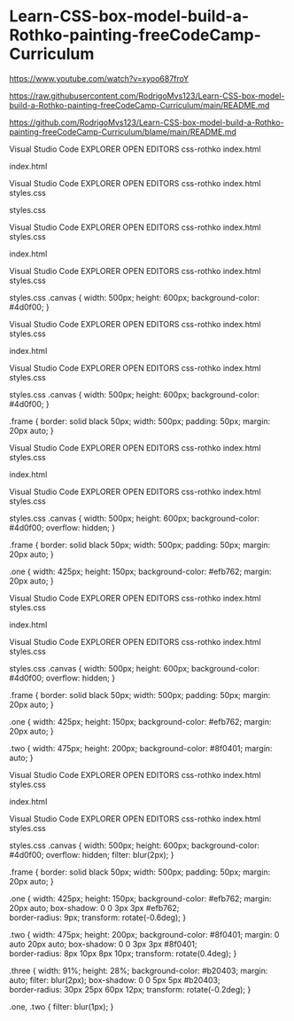 # Learn-CSS-box-model-build-a-Rothko-painting-freeCodeCamp-Curriculum

https://www.youtube.com/watch?v=xyoo687froY  

https://raw.githubusercontent.com/RodrigoMvs123/Learn-CSS-box-model-build-a-Rothko-painting-freeCodeCamp-Curriculum/main/README.md

https://github.com/RodrigoMvs123/Learn-CSS-box-model-build-a-Rothko-painting-freeCodeCamp-Curriculum/blame/main/README.md

Visual Studio Code
EXPLORER 
OPEN EDITORS 
css-rothko
index.html

index.html
<!DOCTYPE html>
<html lang="en">
    <head>
        <meta charset="UTF-8">
        <meta name="viewport" content="width=device-width, initial-scale=1.0">
        <title>Rothko Painting</title>
    </head>
    <body>
        <div className="canvas"></div>
    </body>
</html>

Visual Studio Code
EXPLORER 
OPEN EDITORS 
css-rothko
index.html
styles.css

styles.css

Visual Studio Code
EXPLORER 
OPEN EDITORS 
css-rothko
index.html
styles.css

index.html
<!DOCTYPE html>
<html lang="en">
    <head>
        <meta charset="UTF-8">
        <meta name="viewport" content="width=device-width, initial-scale=1.0">
        <title>Rothko Painting</title>
        <link rel="stylesheet" href="styles.css">
    </head>
    <body>
        <div className="canvas"></div>
    </body>
</html>

Visual Studio Code
EXPLORER 
OPEN EDITORS 
css-rothko
index.html
styles.css

styles.css
.canvas {
    width: 500px;
    height: 600px;
    background-color: #4d0f00;
}

Visual Studio Code
EXPLORER 
OPEN EDITORS 
css-rothko
index.html
styles.css

index.html
<!DOCTYPE html>
<html lang="en">
    <head>
        <meta charset="UTF-8">
        <meta name="viewport" content="width=device-width, initial-scale=1.0">
        <title>Rothko Painting</title>
        <link rel="stylesheet" href="styles.css">
    </head>
    <body>
        <div className="frame"> 
            <div className="canvas"></div>
        </div>
    </body>
</html>

Visual Studio Code
EXPLORER 
OPEN EDITORS 
css-rothko
index.html
styles.css

styles.css
.canvas {
    width: 500px;
    height: 600px;
    background-color: #4d0f00;
}

.frame {
    border: solid black 50px;
    width: 500px;
    padding: 50px;
    margin: 20px auto;
}

Visual Studio Code
EXPLORER 
OPEN EDITORS 
css-rothko
index.html
styles.css

index.html
<!DOCTYPE html>
<html lang="en">
    <head>
        <meta charset="UTF-8">
        <meta name="viewport" content="width=device-width, initial-scale=1.0">
        <title>Rothko Painting</title>
        <link rel="stylesheet" href="styles.css">
    </head>
    <body>
        <div className="frame"> 
            <div className="canvas">
                <div class="one"></div>
            </div>
        </div>
    </body>
</html>

Visual Studio Code
EXPLORER 
OPEN EDITORS 
css-rothko
index.html
styles.css

styles.css
.canvas {
    width: 500px;
    height: 600px;
    background-color: #4d0f00;
    overflow: hidden;
}

.frame {
    border: solid black 50px;
    width: 500px;
    padding: 50px;
    margin: 20px auto;
}

.one {
    width: 425px;
    height: 150px;
    background-color: #efb762;
    margin: 20px auto;
}

Visual Studio Code
EXPLORER 
OPEN EDITORS 
css-rothko
index.html
styles.css

index.html
<!DOCTYPE html>
<html lang="en">
    <head>
        <meta charset="UTF-8">
        <meta name="viewport" content="width=device-width, initial-scale=1.0">
        <title>Rothko Painting</title>
        <link rel="stylesheet" href="styles.css">
    </head>
    <body>
        <div className="frame"> 
            <div className="canvas">
                <div class="one"></div>
                <div class="two"></div>
            </div>
        </div>
    </body>
</html>

Visual Studio Code
EXPLORER 
OPEN EDITORS 
css-rothko
index.html
styles.css

styles.css
.canvas {
    width: 500px;
    height: 600px;
    background-color: #4d0f00;
    overflow: hidden;
}

.frame {
    border: solid black 50px;
    width: 500px;
    padding: 50px;
    margin: 20px auto;
}

.one {
    width: 425px;
    height: 150px;
    background-color: #efb762;
    margin: 20px auto;
}

.two {
    width: 475px;
    height: 200px;
    background-color: #8f0401;
    margin: auto;
}

Visual Studio Code
EXPLORER 
OPEN EDITORS 
css-rothko
index.html
styles.css

index.html
<!DOCTYPE html>
<html lang="en">
    <head>
        <meta charset="UTF-8">
        <meta name="viewport" content="width=device-width, initial-scale=1.0">
        <title>Rothko Painting</title>
        <link rel="stylesheet" href="styles.css">
    </head>
    <body>
        <div className="frame"> 
            <div className="canvas">
                <div class="one"></div>
                <div class="two"></div>
                <div class="three"></div> 
            </div>
        </div>
    </body>
</html>

Visual Studio Code
EXPLORER 
OPEN EDITORS 
css-rothko
index.html
styles.css

styles.css
.canvas {
    width: 500px;
    height: 600px;
    background-color: #4d0f00;
    overflow: hidden;
    filter: blur(2px);
}

.frame {
    border: solid black 50px;
    width: 500px;
    padding: 50px;
    margin: 20px auto;
}

.one {
    width: 425px;
    height: 150px;
    background-color: #efb762;
    margin: 20px auto;
    box-shadow: 0 0 3px 3px #efb762;  
    border-radius: 9px;
    transform: rotate(-0.6deg);
}

.two {
    width: 475px;
    height: 200px;
    background-color: #8f0401;
    margin: 0 auto 20px auto;
    box-shadow: 0 0 3px 3px #8f0401;  
    border-radius: 8px 10px 8px 10px;
    transform: rotate(0.4deg);
}

.three {
    width: 91%;
    height: 28%;
    background-color: #b20403;
    margin: auto;
    filter: blur(2px);
    box-shadow: 0 0 5px 5px #b20403;  
    border-radius: 30px 25px 60px 12px;
    transform: rotate(-0.2deg);
}

.one, .two {
    filter: blur(1px);
}

